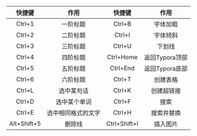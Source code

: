 |   快捷键    |        作用        |    快捷键    |      作用      |
| :---------: | :----------------: | :----------: | :------------: |
|   Ctrl+1    |      一阶标题      |    Ctrl+B    |    字体加粗    |
|   Ctrl+2    |      二阶标题      |    Ctrl+I    |    字体倾斜    |
|   Ctrl+3    |      三阶标题      |    Ctrl+U    |     下划线     |
|   Ctrl+4    |      四阶标题      |  Ctrl+Home   | 返回Typora顶部 |
|   Ctrl+5    |      五阶标题      |   Ctrl+End   | 返回Typora底部 |
|   Ctrl+6    |      六阶标题      |    Ctrl+T    |    创建表格    |
|   Ctrl+L    |     选中某句话     |    Ctrl+K    |   创建超链接   |
|   Ctrl+D    |    选中某个单词    |    Ctrl+F    |      搜索      |
|   Ctrl+E    | 选中相同格式的文字 |    Ctrl+H    |   搜索并替换   |
| Alt+Shift+5 |       删除线       | Ctrl+Shift+I |    插入图片    |

